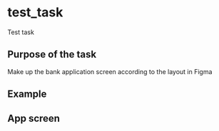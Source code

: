 # test_task

Test task

## Purpose of the task

Make up the bank application screen according to the layout in Figma

## Example


## App screen
